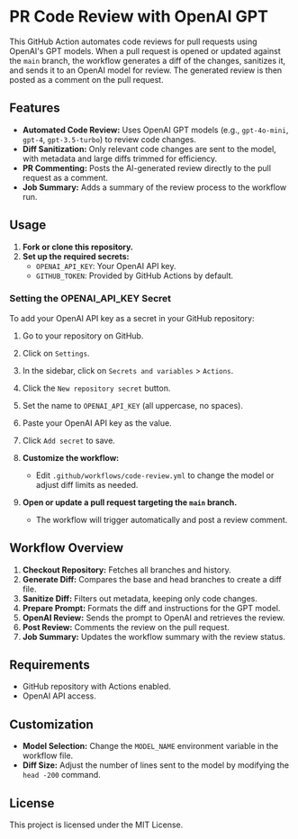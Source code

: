 # PR Code Review with OpenAI GPT

This GitHub Action automates code reviews for pull requests using OpenAI's GPT models. When a pull request is opened or updated against the `main` branch, the workflow generates a diff of the changes, sanitizes it, and sends it to an OpenAI model for review. The generated review is then posted as a comment on the pull request.

## Features

- **Automated Code Review:** Uses OpenAI GPT models (e.g., `gpt-4o-mini`, `gpt-4`, `gpt-3.5-turbo`) to review code changes.
- **Diff Sanitization:** Only relevant code changes are sent to the model, with metadata and large diffs trimmed for efficiency.
- **PR Commenting:** Posts the AI-generated review directly to the pull request as a comment.
- **Job Summary:** Adds a summary of the review process to the workflow run.

## Usage

1. **Fork or clone this repository.**
2. **Set up the required secrets:**
   - `OPENAI_API_KEY`: Your OpenAI API key.
   - `GITHUB_TOKEN`: Provided by GitHub Actions by default.

### Setting the OPENAI_API_KEY Secret

To add your OpenAI API key as a secret in your GitHub repository:

1. Go to your repository on GitHub.
2. Click on `Settings`.
3. In the sidebar, click on `Secrets and variables` > `Actions`.
4. Click the `New repository secret` button.
5. Set the name to `OPENAI_API_KEY` (all uppercase, no spaces).
6. Paste your OpenAI API key as the value.
7. Click `Add secret` to save.

3. **Customize the workflow:**
   - Edit `.github/workflows/code-review.yml` to change the model or adjust diff limits as needed.

4. **Open or update a pull request targeting the `main` branch.**
   - The workflow will trigger automatically and post a review comment.

## Workflow Overview

1. **Checkout Repository:** Fetches all branches and history.
2. **Generate Diff:** Compares the base and head branches to create a diff file.
3. **Sanitize Diff:** Filters out metadata, keeping only code changes.
4. **Prepare Prompt:** Formats the diff and instructions for the GPT model.
5. **OpenAI Review:** Sends the prompt to OpenAI and retrieves the review.
6. **Post Review:** Comments the review on the pull request.
7. **Job Summary:** Updates the workflow summary with the review status.

## Requirements

- GitHub repository with Actions enabled.
- OpenAI API access.

## Customization

- **Model Selection:** Change the `MODEL_NAME` environment variable in the workflow file.
- **Diff Size:** Adjust the number of lines sent to the model by modifying the `head -200` command.

## License

This project is licensed under the MIT License.
